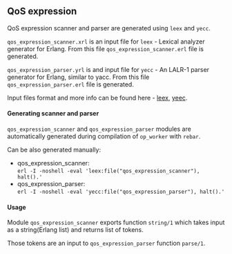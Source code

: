 ## QoS expression 

QoS expression scanner and parser are generated using `leex` and `yecc`.

`qos_expression_scanner.xrl` is an input file for `leex` - Lexical analyzer generator for Erlang. From this file `qos_expression_scanner.erl` file is generated.

`qos_expression_parser.yrl` is and input file for `yecc` - An LALR-1 parser generator for Erlang, similar to yacc. From this file `qos_expression_parser.erl` file is generated. 

Input files format and more info can be found here - [leex](https://erlang.org/doc/man/leex.html), [yeec](https://erlang.org/doc/man/yecc.html).

#### Generating scanner and parser
`qos_expression_scanner` and `qos_expression_parser` modules are automatically generated during compilation of `op_worker` with `rebar`.

Can be also generated manually:
* qos_expression_scanner: \
`erl -I -noshell -eval 'leex:file("qos_expression_scanner"), halt().'`
* qos_expression_parser: \
`erl -I -noshell -eval 'yecc:file("qos_expression_parser"), halt().'` 


#### Usage

Module `qos_expression_scanner` exports function `string/1` which takes input as a string(Erlang list) and returns list of tokens.

Those tokens are an input to `qos_expression_parser` function `parse/1`.